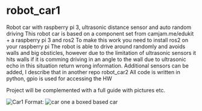 # robot_car1
Robot car with raspberry pi 3, ultrasonic distance sensor and auto random driving
This robot car is based on a component set from camjam.me/edukit + a raspberry pi 3 and ros2
To make this work you need to install ros2 on your raspberry pi
The robot is able to drive around randomly and avoids walls and big obsticles, however due to the limitation of ultrasonic sensors it hits walls if it is comming driving in an angle to the wall due to ultrasonic echo in this situation return wrong information. Additional sensors can be added, I describe that in another repo robot_car2
All code is written in python, gpio is used for accessing the HW

Project will be complemented with a full guide with pictures etc.


![Car1](/images/61955034981__7D449431-663B-40BF-BEC7-61D4C1D2B0A6.jpeg)
Format: ![car one a boxed based car](url)
